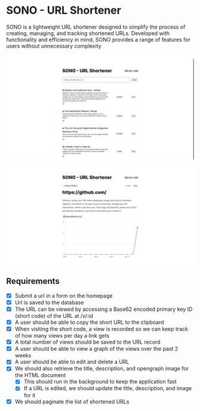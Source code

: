 # SONO - URL Shortener

SONO is a lightweight URL shortener designed to simplify the process of creating, managing, and tracking shortened URLs. Developed with functionality and efficiency in mind, SONO provides a range of features for users without unnecessary complexity

![plot](./public/landing.jpeg)
![plot](./public/analytics.jpeg)

## Requirements

- [x] Submit a url in a form on the homepage
- [x] Url is saved to the database
- [x] The URL can be viewed by accessing a Base62 encoded primary key ID (short code) of the URL at /v/:id
- [x] A user should be able to copy the short URL to the clipboard
- [x] When visiting the short code, a view is recorded so we can keep track of how many views per day a link gets
- [x] A total number of views should be saved to the URL record
- [x] A user should be able to view a graph of the views over the past 2 weeks
- [x] A user should be able to edit and delete a URL
- [x] We should also retrieve the title, description, and opengraph image for the HTML document
  - [x] This should run in the background to keep the application fast
  - [x] If a URL is edited, we should update the title, description, and image for it
- [x] We should paginate the list of shortened URLs

